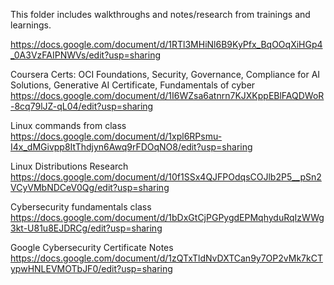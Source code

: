 This folder includes walkthroughs and notes/research from trainings and learnings.

https://docs.google.com/document/d/1RTl3MHiNl6B9KyPfx_BqOOqXiHGp4_0A3VzFAIPNWVs/edit?usp=sharing

Coursera Certs: OCI Foundations, Security, Governance, Compliance for AI Solutions, Generative AI Certificate, Fundamentals of cyber
https://docs.google.com/document/d/1I6WZsa6atnrn7KJXKppEBlFAQDWoR-8cq79lJZ-qL04/edit?usp=sharing

Linux commands from class
https://docs.google.com/document/d/1xpl6RPsmu-I4x_dMGivpp8ItThdjyn6Awq9rFDOqNO8/edit?usp=sharing

Linux Distributions Research
https://docs.google.com/document/d/10f1SSx4QJFPOdqsCOJlb2P5__pSn2VCyVMbNDCeV0Qg/edit?usp=sharing

Cybersecurity fundamentals class
https://docs.google.com/document/d/1bDxGtCjPGPygdEPMqhyduRqIzWWg3kt-U81u8EJDRCg/edit?usp=sharing

Google Cybersecurity Certificate Notes
https://docs.google.com/document/d/1zQTxTldNvDXTCan9y7OP2vMk7kCTypwHNLEVMOTbJF0/edit?usp=sharing

